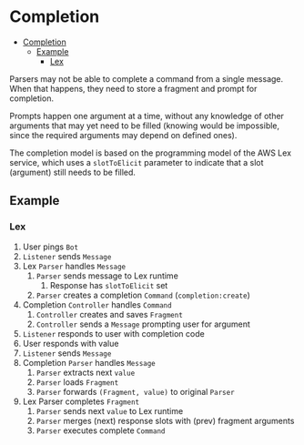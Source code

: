 # Completion

- [Completion](#completion)
  - [Example](#example)
    - [Lex](#lex)

Parsers may not be able to complete a command from a single message. When that happens, they need to store a fragment
and prompt for completion.

Prompts happen one argument at a time, without any knowledge of other arguments that may yet need to be filled
(knowing would be impossible, since the required arguments may depend on defined ones).

The completion model is based on the programming model of the AWS Lex service, which uses a `slotToElicit` parameter
to indicate that a slot (argument) still needs to be filled.

## Example

### Lex

1. User pings `Bot`
1. `Listener` sends `Message`
1. Lex `Parser` handles `Message`
    1. `Parser` sends message to Lex runtime
        1. Response has `slotToElicit` set
    1. `Parser` creates a completion `Command` (`completion:create`)
1. Completion `Controller` handles `Command`
    1. `Controller` creates and saves `Fragment`
    1. `Controller` sends a `Message` prompting user for argument
1. `Listener` responds to user with completion code
1. User responds with value
1. `Listener` sends `Message`
1. Completion `Parser` handles `Message`
    1. `Parser` extracts next `value`
    1. `Parser` loads `Fragment`
    1. `Parser` forwards `(Fragment, value)` to original `Parser`
1. Lex Parser completes `Fragment`
    1. `Parser` sends next `value` to Lex runtime
    1. `Parser` merges (next) response slots with (prev) fragment arguments
    1. `Parser` executes complete `Command`